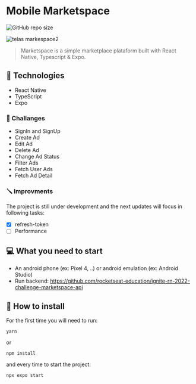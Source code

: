 # Mobile Marketspace
![GitHub repo size](https://img.shields.io/github/repo-size/BigLeoo/mobile-marketspace?style=for-the-badge)

![telas markespace2](https://github.com/BigLeoo/mobile-marketspace/assets/97001094/cdd29f14-adbf-44a0-a41b-499e713976f4)

> Marketspace is a simple marketplace plataform built with React Native, Typescript & Expo. 

## 🧩 Technologies

- React Native
- TypeScript
- Expo

### 🧨 Challanges

- SignIn and SignUp
- Create Ad
- Edit Ad
- Delete Ad
- Change Ad Status
- Filter Ads
- Fetch User Ads
- Fetch Ad Detail

### 🪛 Improvments

The project is still under development and the next updates will focus in following tasks:

- [x] refresh-token
- [ ] Performance

## 💻 What you need to start

- An android phone (ex: Pixel 4, ..) or android emulation (ex: Android Studio)
- Run backend: https://github.com/rocketseat-education/ignite-rn-2022-challenge-marketspace-api

## 🚀 How to install

For the first time you will need to run:
```
yarn
```

or

```
npm install
```

and every time to start the project:

```
npx expo start
```
